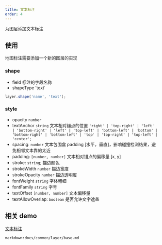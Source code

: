```yaml
---
title: 文本标注
order: 4
---
```


为图层添加文本标注

## 使用

地图标注需要添加一个新的图层的实现

### shape

- field 标注的字段名称
- shapeType 'text'

```javascript
layer.shape('name', 'text');
```

### style

- opacity `number`
- textAnchor `string` 文本相对锚点的位置
  `'right' | 'top-right' | 'left' | 'bottom-right' | 'left' | 'top-left' | 'bottom-left' | 'bottom' | 'bottom-right' | 'bottom-left' | 'top' | 'top-right' | 'top-left' | 'center';`
- spacing: `number` 文本包围盒 padding [水平，垂直]，影响碰撞检测结果，避免相邻文本靠的太近
- padding: `[number, number]` 文本相对锚点的偏移量 [x, y]
- stroke: `string`; 描边颜色
- strokeWidth `number` 描边宽度
- strokeOpacity `number` 描边透明度
- fontWeight `string` 字体粗细
- fontFamily `string` 字号
- textOffset `[number, number]` 文本偏移量
- textAllowOverlap: `boolean` 是否允许文字遮盖

## 相关 demo

[文本标注](../../../../examples/point/text)

`markdown:docs/common/layer/base.md`
